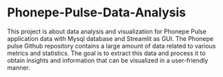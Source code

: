 # Phonepe-Pulse-Data-Analysis
This project is about data analysis and visualization for Phonepe Pulse application data with Mysql database and Streamlit as GUI. The Phonepe pulse Github repository contains a large amount of data related to various metrics and statistics. The goal is to extract this data and process it to obtain insights and information that can be visualized in a user-friendly manner.
